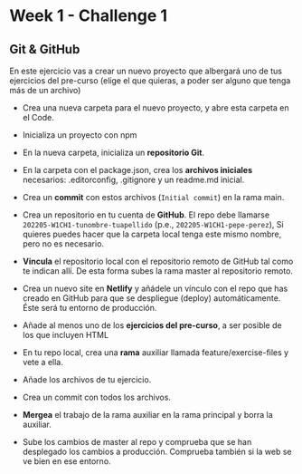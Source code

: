 # Week 1 - Challenge 1

## Git & GitHub

En este ejercicio vas a crear un nuevo proyecto que albergará uno de tus ejercicios del pre-curso (elige el que quieras, a poder ser alguno que tenga más de un archivo)

- Crea una nueva carpeta para el nuevo proyecto, y abre esta carpeta en el Code.
- Inicializa un proyecto con npm
- En la nueva carpeta, inicializa un **repositorio Git**.
- En la carpeta con el package.json, crea los **archivos iniciales** necesarios: .editorconfig, .gitignore y un readme.md inicial.
- Crea un **commit** con estos archivos (`Initial commit`) en la rama main.

- Crea un repositorio en tu cuenta de **GitHub**. El repo debe llamarse `202205-W1CH1-tunombre-tuapellido` (p.e., `202205-W1CH1-pepe-perez`), Si quieres puedes hacer que la carpeta local tenga este mismo nombre, pero no es necesario.
- **Vincula** el repositorio local con el repositorio remoto de GitHub tal como te indican allí. De esta forma subes la rama master al repositorio remoto.

- Crea un nuevo site en **Netlify** y añádele un vínculo con el repo que has creado en GitHub para que se despliegue (deploy) automáticamente. Éste será tu entorno de producción.

- Añade al menos uno de los **ejercicios del pre-curso**, a ser posible de los que incluyen HTML
- En tu repo local, crea una **rama** auxiliar llamada feature/exercise-files y vete a ella.
- Añade los archivos de tu ejercicio.
- Crea un commit con todos los archivos.
- **Mergea** el trabajo de la rama auxiliar en la rama principal y borra la auxiliar.
- Sube los cambios de master al repo y comprueba que se han desplegado los cambios a producción. Comprueba también si la web se ve bien en ese entorno.
